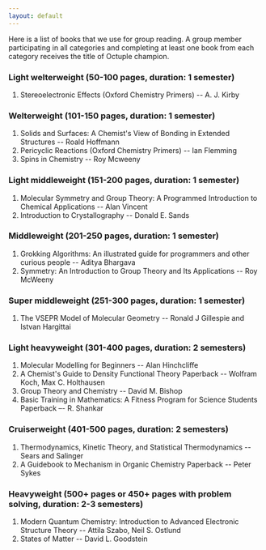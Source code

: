 ```yaml
---
layout: default
---
```

Here is a list of books that we use for group reading. A group member participating in all categories and completing at least one book from each category receives the title of Octuple champion.

### Light welterweight (50-100 pages, duration: 1 semester)
1. Stereoelectronic Effects (Oxford Chemistry Primers) -- A. J. Kirby      

### Welterweight (101-150 pages, duration: 1 semester)
1. Solids and Surfaces: A Chemist's View of Bonding in Extended Structures -- Roald Hoffmann   
2. Pericyclic Reactions (Oxford Chemistry Primers) -- Ian Flemming
3. Spins in Chemistry -- Roy Mcweeny

### Light middleweight (151-200 pages, duration: 1 semester)
1. Molecular Symmetry and Group Theory: A Programmed Introduction to Chemical Applications -- Alan Vincent   
2. Introduction to Crystallography -- Donald E. Sands   

### Middleweight (201-250 pages, duration: 1 semester)
1. Grokking Algorithms: An illustrated guide for programmers and other curious people -- Aditya Bhargava   
2. Symmetry: An Introduction to Group Theory and Its Applications -- Roy McWeeny    

### Super middleweight (251-300 pages, duration: 1 semester)
1. The VSEPR Model of Molecular Geometry -- Ronald J Gillespie and Istvan Hargittai

### Light heavyweight (301-400 pages, duration: 2 semesters)
1. Molecular Modelling for Beginners -- Alan Hinchcliffe    
2. A Chemist's Guide to Density Functional Theory Paperback -- Wolfram Koch, Max C. Holthausen 
3. Group Theory and Chemistry -- David M. Bishop    
4. Basic Training in Mathematics: A Fitness Program for Science Students Paperback –- R. Shankar    

### Cruiserweight (401-500 pages, duration: 2 semesters)
1. Thermodynamics, Kinetic Theory, and Statistical Thermodynamics -- Sears and Salinger   
2. A Guidebook to Mechanism in Organic Chemistry Paperback -- Peter Sykes   

### Heavyweight (500+ pages or 450+ pages with problem solving, duration: 2-3 semesters) 
1. Modern Quantum Chemistry: Introduction to Advanced Electronic Structure Theory -- Attila Szabo, Neil S. Ostlund   
2. States of Matter -- David L. Goodstein   



